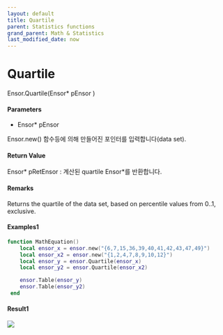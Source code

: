 ```yaml
---
layout: default
title: Quartile
parent: Statistics functions
grand_parent: Math & Statistics
last_modified_date: now
---
```


# Quartile

Ensor.Quartile\(Ensor\* pEnsor \)

#### Parameters

* Ensor\* pEnsor

Ensor.new\(\) 함수등에 의해 만들어진 포인터를 입력합니다\(data set\).

#### Return Value

Ensor\* pRetEnsor : 계산된 quartile Ensor\*를 반환합니다.

#### Remarks

Returns the quartile of the data set, based on percentile values from 0..1, exclusive.

#### Examples1

```lua
function MathEquation()
	local ensor_x = ensor.new("{6,7,15,36,39,40,41,42,43,47,49}")
  	local ensor_x2 = ensor.new("{1,2,4,7,8,9,10,12}")
	local ensor_y = ensor.Quartile(ensor_x)
	local ensor_y2 = ensor.Quartile(ensor_x2)

 	ensor.Table(ensor_y)
	ensor.Table(ensor_y2)
 end
```

#### Result1

![](./StatisticsAPI/QuartileResultTable.png)



